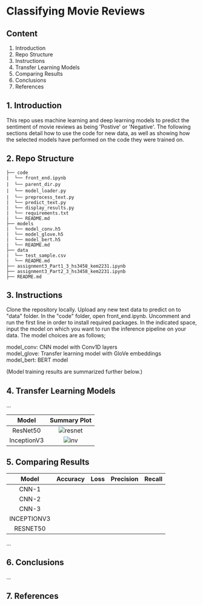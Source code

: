 # Classifying Movie Reviews

## Content
1. Introduction
2. Repo Structure
3. Instructions
4. Transfer Learning Models
5. Comparing Results
6. Conclusions
7. References

## 1. Introduction
This repo uses machine learning and deep learning models to predict the sentiment of movie reviews as being 'Postive' or 'Negative'. The following sections detail how to use the code for new data, as well as showing how the selected models have performed on the code they were trained on.

## 2. Repo Structure
```text
├── code
|  └── front_end.ipynb
|  └── parent_dir.py　　
|  └── model_loader.py　　　
|  └── preprocess_text.py　　　　
|  └── predict_text.py
|  └── display_results.py
|  └── requirements.txt
|  └── README.md
├── models
|  └── model_conv.h5
|  └── model_glove.h5
|  └── model_bert.h5
|  └── README.md
├── data
|  └── test_sample.csv
|  └── README.md
├── assignment3_Part1_3_hs3458_kem2231.ipynb
├── assignment3_Part2_3_hs3458_kem2231.ipynb
├── README.md
```
## 3. Instructions

Clone the repository locally. Upload any new text data to predict on to "data" folder. In the "code" folder, open front_end.ipynb. Uncomment and run the first line in order to install required packages. In the indicated space, input the model on which you want to run the inference pipeline on your data. The model choices are as follows;

model_conv: CNN model with Conv1D layers   
model_glove: Transfer learning model with GloVe embeddings   
model_bert: BERT model   

(Model training results are summarized further below.)

## 4. Transfer Learning Models
...

|Model|Summary Plot|
|:-:|:-:|
|ResNet50|![resnet](./visuals/cnn1.png)
|InceptionV3|![inv](./visuals/cnn2.png)

## 5. Comparing Results
|Model|Accuracy|Loss|Precision|Recall|
|:-:|:-:|:-:|:-:|:-:|
|CNN-1 |  |  |   | |
|CNN-2 |  |  |   | |
|CNN-3 |  |  |   | |
|INCEPTIONV3 |  |  |   | |
|RESNET50 |  |  |   | |

...

## 6. Conclusions
...

## 7. References
